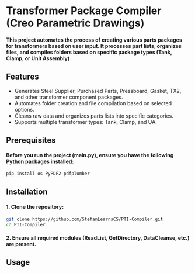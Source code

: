 # Transformer Package Compiler (Creo Parametric Drawings)

#### This project automates the process of creating various parts packages for transformers based on user input. It processes part lists, organizes files, and compiles folders based on specific package types (Tank, Clamp, or Unit Assembly)

## Features

* Generates Steel Supplier, Purchased Parts, Pressboard, Gasket, TX2, and other transformer component packages.
* Automates folder creation and file compilation based on selected options.
* Cleans raw data and organizes parts lists into specific categories.
* Supports multiple transformer types: Tank, Clamp, and UA.

## Prerequisites

#### Before you run the project (main.py), ensure you have the following Python packages installed:
```python
pip install os PyPDF2 pdfplumber
```

## Installation

#### 1. Clone the repository:
```bash
git clone https://github.com/StefanLearnsCS/PTI-Compiler.git
cd PTI-Compiler
```

#### 2. Ensure all required modules (ReadList, GetDirectory, DataCleanse, etc.) are present.

## Usage